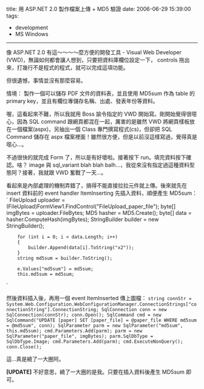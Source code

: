 title: 用 ASP.NET 2.0 製作檔案上傳 + MD5 驗證
date: 2006-06-29 15:39:00
tags: 
- development
- MS Windows
---

像 ASP.NET 2.0 有這～～～～麼方便的開發工具 - Visual Web Developer (VWD)，無論如何都會讓人想到，只要把資料庫欄位設定一下， controls 拖出來，打幾行不是程式的程式，就可以完成這項功能。

但很遺憾，事情並沒有那麼容易。

情境：
製作一個可以儲存 PDF 文件的資料表，並且使用 MD5sum 作為 table 的 primary key，並且有欄位專儲存名稱、出處、發表年份等資料。

喔，這看起來不難，所以我就用 Boss 諭令指定的 VWD 開始寫。剛開始覺得很噁心，因為 SQL command 跟網頁都混在一起，厲害的是雖然 VWD 將網頁樣板放在一個檔案(aspx)，另抽出一個 Class 專門撰寫程式(cs)，但卻把 SQL Command 儲存在 aspx 檔案裡面！雖然很方便，但是以前沒這樣寫過，覺得真是噁心…。

不過很快的就完成 Form 了，所以是有好壞啦。接著按下 run。填完資料按下確認。啥？ image 與 sql_variant blah blah balh...，我從來沒有指定過這種資料型態阿？接著，我就跟 VWD 奮戰了一天…。

看起來是內部處理的機制弄錯了，搞得不能直接拉拉元件就上傳。後來就先在 insert 資料前的 event handler ItemInserting 先插入資料，順便產生 MD5sum：
`
FileUpload uploader = (FileUpload)FormView1.FindControl("FileUpload_paper_file");
        byte[] imgBytes = uploader.FileBytes;
        MD5 hasher = MD5.Create();
        byte[] data = hasher.ComputeHash(imgBytes);
        StringBuilder builder = new StringBuilder();

        for (int i = 0; i < data.Length; i++)
        {
            builder.Append(data[i].ToString("x2"));
        }
        string md5sum = builder.ToString();

        e.Values["md5sum"] = md5sum;
        this.md5sum = md5sum;
`

然後資料插入後，再用一個 event ItemInserted 傳上圖檔：
</code>`
        string connStr = System.Web.Configuration.WebConfigurationManager.ConnectionStrings["connectionString"].ConnectionString;
        SqlConnection conn = new SqlConnection(connStr);
        conn.Open();
        SqlCommand cmd = new SqlCommand("UPDATE [paper] SET [paper_file] = @paper_file WHERE md5sum = @md5sum", conn);
        SqlParameter parm = new SqlParameter("md5sum", this.md5sum);
        cmd.Parameters.Add(parm);
        parm = new SqlParameter("paper_file", imgBytes);
        parm.SqlDbType = SqlDbType.Image;
        cmd.Parameters.Add(parm);
        cmd.ExecuteNonQuery();
        conn.Close();
`

這…真是繞了一大圈阿。

**[UPDATE]**
不好意思，繞了一大圈的是我。只要在插入資料後產生 MD5sum 即可。